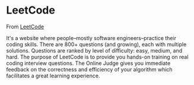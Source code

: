 # LeetCode

From [LeetCode](https://leetcode.com/)

It's a website where people–mostly software engineers–practice their coding skills. There are 800+ questions (and growing), each with multiple solutions. Questions are ranked by level of difficulty: easy, medium, and hard.
The purpose of LeetCode is to provide you hands-on training on real coding interview questions. The Online Judge gives you immediate feedback on the correctness and efficiency of your algorithm which facilitates a great learning experience.
